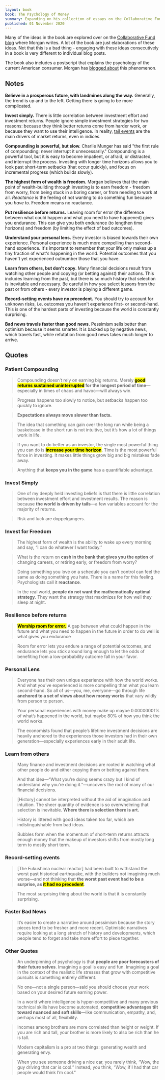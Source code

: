 ```yaml
---
layout: book
book: The Psychology of Money
summary: Expanding on his collection of essays on the Collaborative Fund blog, Morgan Housel shares his experience and lessons on wealth, greed and happiness.
published: 01 November 2020 
---
```


Many of the ideas in the book are explored over on the [Collaborative Fund blog](https://www.collaborativefund.com/blog/authors/morgan/) where Morgan writes. A lot of the book are just elaborations of these ideas. Not that this is a bad thing - engaging with these ideas consecutively in a book is very different to individual blog posts.

The book also includes a postscript that explains the psychology of the current American consumer. Morgan has [blogged about](https://www.collaborativefund.com/blog/here-we-are-5-stories-that-got-us-to-now/) this phenomenon. 

## Notes

**Believe in a prosperous future, with landmines along the way.** Generally, the trend is up and to the left. Getting there is going to be more complicated.

**Invest simply.** There is little correlation between investment effort and investment returns. People ignore simple investment strategies for two reasons: because they think better returns come from harder work, or because they want to use their intelligence. In reality, [tail events](https://www.sr-sv.com/the-dangerous-disregard-of-fat-tails-in-quantitative-finance/) are the main drivers of market returns, even in indices.

**Compounding is powerful, but slow.** Charlie Munger has said "the first rule of compounding: never interrupt it unnecessarily." Compounding is a powerful tool, but it is easy to become impatient, or afraid, or distracted, and interrupt the process. Investing with longer time horizons allows you to look past short-term setbacks (that occur quickly), and focus on incremental progress (which builds slowly).

**The highest form of wealth is freedom.** Morgan believes that the main point of wealth-building through investing is to earn freedom - freedom from worry, from being stuck in a boring career, or from needing to work at all. _Reactance_ is the feeling of not wanting to do something fun because you _have_ to. Freedom means no reactance.

**Put resilience before returns.** Leaving room for error (the difference between what could happen and what you need to have happened) gives you endurance. This can give you both endurance (to lengthen time horizons) and freedom (by limiting the effect of bad outcomes).

**Understand your personal lens.** Every investor is biased towards their own experience. Personal experience is much more compelling than second-hand experience. It's important to remember that your life only makes up a tiny fraction of what's happening in the world. Potential outcomes that you haven't yet experienced outnumber those that you have.

**Learn from others, but don't copy.** Many financial decisions result from watching other people and copying (or betting against) their actions. This includes learning from the past, but there is so much history that selection is inevitable and necessary. Be careful in how you select lessons from the past or from others - every investor is playing a different game.

**Record-setting events have no precedent.** You should try to account for unknown risks, i.e. outcomes you haven't experience first- or second-hand. This is one of the hardest parts of investing because the world is constantly surprising.

**Bad news travels faster than good news.** Pessimism sells better than optimism because it seems smarter. It is backed up by negative news, which travels fast, while refutation from good news takes much longer to arrive.
    
## Quotes 

### Patient Compounding

> Compounding doesn’t rely on earning big returns. Merely **<mark>good returns sustained uninterrupted</mark> for the longest period of time**—especially in times of chaos and havoc—will always win.

> Progress happens too slowly to notice, but setbacks happen too quickly to ignore.

> **Expectations always move slower than facts.**

> The idea that something can gain over the long run while being a basketcase in the short run is not intuitive, but it’s how a lot of things work in life.

> If you want to do better as an investor, the single most powerful thing you can do is **<mark>increase your time horizon</mark>**. Time is the most powerful force in investing. It makes little things grow big and big mistakes fade away.

> Anything that **keeps you in the game** has a quantifiable advantage.

  

### Invest Simply

> One of my deeply held investing beliefs is that there is little correlation between investment effort and investment results. The reason is because **the world is driven by tails**—a few variables account for the majority of returns.

> Risk and luck are doppelgangers.

  

### Invest for Freedom

> The highest form of wealth is the ability to wake up every morning and say, “I can do whatever I want today.”

> What is the return on **cash in the bank that gives you the option** of changing careers, or retiring early, or freedom from worry?

> Doing something you love on a schedule you can’t control can feel the same as doing something you hate. There is a name for this feeling. Psychologists call it **reactance**.

> In the real world, **people do not want the mathematically optimal strategy**. They want the strategy that maximizes for how well they sleep at night.

  

### Resilience before returns

> **<mark>Worship room for error.</mark>** A gap between what could happen in the future and what you need to happen in the future in order to do well is what gives you endurance

> Room for error lets you endure a range of potential outcomes, and endurance lets you stick around long enough to let the odds of benefiting from a low-probability outcome fall in your favor.

  

### Personal Lens

> Everyone has their own unique experience with how the world works. And what you’ve experienced is more compelling than what you learn second-hand. So all of us—you, me, everyone—go through life **anchored to a set of views about how money works** that vary wildly from person to person.

> Your personal experiences with money make up maybe 0.00000001% of what’s happened in the world, but maybe 80% of how you think the world works.

> The economists found that people’s lifetime investment decisions are heavily anchored to the experiences those investors had in their own generation—especially experiences early in their adult life.

  

### Learn from others

> Many finance and investment decisions are rooted in watching what other people do and either copying them or betting against them.

> And that idea—“What you’re doing seems crazy but I kind of understand why you’re doing it.”—uncovers the root of many of our financial decisions.

> [History] cannot be interpreted without the aid of imagination and intuition. The sheer quantity of evidence is so overwhelming that selection is inevitable. **Where there is selection there is art.**

> History is littered with good ideas taken too far, which are indistinguishable from bad ideas.

> Bubbles form when the momentum of short-term returns attracts enough money that the makeup of investors shifts from mostly long term to mostly short term.

  

### Record-setting events

> [The Fukushima nuclear reactor] had been built to withstand the worst past historical earthquake, with the builders not imagining much worse—and not thinking that **the worst past event had to be a surprise, as <mark>it had no precedent</mark>**.

> The most surprising thing about the world is that it is constantly surprising.

  

### Faster Bad News

> It’s easier to create a narrative around pessimism because the story pieces tend to be fresher and more recent. Optimistic narratives require looking at a long stretch of history and developments, which people tend to forget and take more effort to piece together.

  

### Other Quotes

> An underpinning of psychology is that **people are poor forecasters of their future selves**. Imagining a goal is easy and fun. Imagining a goal in the context of the realistic life stresses that grow with competitive pursuits is something entirely different.

> No one—not a single person—said you should choose your work based on your desired future earning power.

> In a world where intelligence is hyper-competitive and many previous technical skills have become automated, **competitive advantages tilt toward nuanced and soft skills**—like communication, empathy, and, perhaps most of all, flexibility.

> Incomes among brothers are more correlated than height or weight. If you are rich and tall, your brother is more likely to also be rich than he is tall.

> Modern capitalism is a pro at two things: generating wealth and generating envy.

> When you see someone driving a nice car, you rarely think, “Wow, the guy driving that car is cool.” Instead, you think, “Wow, if I had that car people would think I’m cool.”
